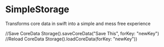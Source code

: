 # SimpleStorage
Transforms core data in swift into a simple and mess free experience

//Save CoreData
Storage().saveCoreData("Save This", forKey: "newKey")
//Reload CoreData
Storage().loadCoreData(forKey: "newKey"))
